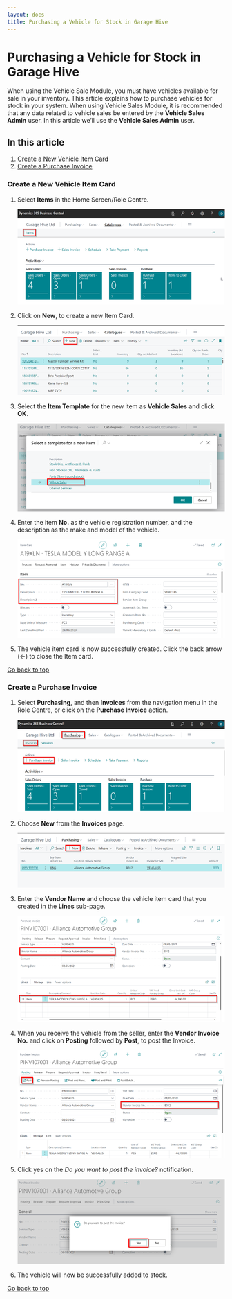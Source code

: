 ```yaml
---
layout: docs
title: Purchasing a Vehicle for Stock in Garage Hive
---
```


<a name="top"></a>

# Purchasing a Vehicle for Stock in Garage Hive
When using the Vehicle Sale Module, you must have vehicles available for sale in your inventory. This article explains how to purchase vehicles for stock in your system. When using Vehicle Sales Module, it is recommended that any data related to vehicle sales be entered by the **Vehicle Sales Admin** user. In this article we’ll use the **Vehicle Sales Admin** user.

## In this article
1. [Create a New Vehicle Item Card](#create-a-new-vehicle-item-card)
2. [Create a Purchase Invoice](#create-a-purchase-invoice)

### Create a New Vehicle Item Card
1. Select **Items** in the Home Screen/Role Centre.

   ![](media/garagehive-vehicle-item-card-purchase1.png)

2. Click on **New**, to create a new Item Card.

   ![](media/garagehive-vehicle-item-card-purchase2.png)

3. Select the **Item Template** for the new item as **Vehicle Sales** and click **OK**.

   ![](media/garagehive-vehicle-item-card-purchase3.png)

4. Enter the item **No.** as the vehicle registration number, and the description as the make and model of the vehicle.

   ![](media/garagehive-vehicle-item-card-purchase4.png)

5. The vehicle item card is now successfully created. Click the back arrow (&#8592;) to close the Item card.

[Go back to top](#top)

### Create a Purchase Invoice
1. Select **Purchasing**, and then **Invoices** from the navigation menu in the Role Centre, or click on the **Purchase Invoice** action.

   ![](media/garagehive-vehicle-purchase-invoice1.png)

2. Choose **New** from the **Invoices** page.

   ![](media/garagehive-vehicle-purchase-invoice2.png)

3. Enter the **Vendor Name** and choose the vehicle item card that you created in the **Lines** sub-page.

   ![](media/garagehive-vehicle-purchase-invoice3.png)

4. When you receive the vehicle from the seller, enter the **Vendor Invoice No.** and click on **Posting** followed by **Post**, to post the Invoice.

   ![](media/garagehive-vehicle-purchase-invoice4.png)

5. Click yes on the *Do you want to post the invoice?* notification.

   ![](media/garagehive-vehicle-purchase-invoice5.png)

6. The vehicle will now be successfully added to stock.


[Go back to top](#top)